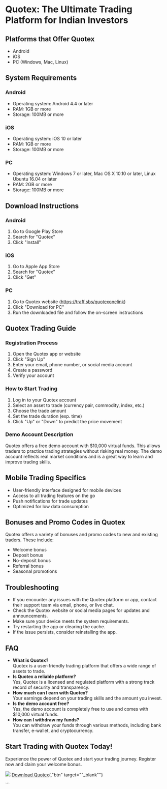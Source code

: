# Quotex: The Ultimate Trading Platform for Indian Investors

## Platforms that Offer Quotex

-   Android
-   iOS
-   PC (Windows, Mac, Linux)

## System Requirements

### Android

-   Operating system: Android 4.4 or later
-   RAM: 1GB or more
-   Storage: 100MB or more

### iOS

-   Operating system: iOS 10 or later
-   RAM: 1GB or more
-   Storage: 100MB or more

### PC

-   Operating system: Windows 7 or later, Mac OS X 10.10 or later, Linux
    Ubuntu 16.04 or later
-   RAM: 2GB or more
-   Storage: 100MB or more

## Download Instructions

### Android

1.  Go to Google Play Store
2.  Search for "Quotex"
3.  Click "Install"

### iOS

1.  Go to Apple App Store
2.  Search for "Quotex"
3.  Click "Get"

### PC

1.  Go to Quotex website (https://traff.sbs/quotexonelink)
2.  Click "Download for PC"
3.  Run the downloaded file and follow the on-screen instructions

## Quotex Trading Guide

### Registration Process

1.  Open the Quotex app or website
2.  Click "Sign Up"
3.  Enter your email, phone number, or social media account
4.  Create a password
5.  Verify your account

### How to Start Trading

1.  Log in to your Quotex account
2.  Select an asset to trade (currency pair, commodity, index, etc.)
3.  Choose the trade amount
4.  Set the trade duration (exp. time)
5.  Click "Up" or "Down" to predict the price movement

### Demo Account Description

Quotex offers a free demo account with \$10,000 virtual funds. This
allows traders to practice trading strategies without risking real
money. The demo account reflects real market conditions and is a great
way to learn and improve trading skills.

## Mobile Trading Specifics

-   User-friendly interface designed for mobile devices
-   Access to all trading features on the go
-   Push notifications for trade updates
-   Optimized for low data consumption

## Bonuses and Promo Codes in Quotex

Quotex offers a variety of bonuses and promo codes to new and existing
traders. These include:

-   Welcome bonus
-   Deposit bonus
-   No-deposit bonus
-   Referral bonus
-   Seasonal promotions

## Troubleshooting

-   If you encounter any issues with the Quotex platform or app, contact
    their support team via email, phone, or live chat.
-   Check the Quotex website or social media pages for updates and
    announcements.
-   Make sure your device meets the system requirements.
-   Try restarting the app or clearing the cache.
-   If the issue persists, consider reinstalling the app.

## FAQ

-   **What is Quotex?**\
    Quotex is a user-friendly trading platform that offers a wide range
    of assets to trade.
-   **Is Quotex a reliable platform?**\
    Yes, Quotex is a licensed and regulated platform with a strong track
    record of security and transparency.
-   **How much can I earn with Quotex?**\
    Your earnings depend on your trading skills and the amount you
    invest.
-   **Is the demo account free?**\
    Yes, the demo account is completely free to use and comes with
    \$10,000 virtual funds.
-   **How can I withdraw my funds?**\
    You can withdraw your funds through various methods, including bank
    transfer, e-wallet, and cryptocurrency.

## Start Trading with Quotex Today!

Experience the power of Quotex and start your trading journey. Register
now and claim your welcome bonus.

[![](https://static.quotex.io/files/1_en/300_250.jpg)](https://traff.sbs/brokerqxsignupf)
[Download Quotex](\%22https://traff.sbs/quotexonelink\%22){."btn"
target=""_blank""}

\`\`\`

